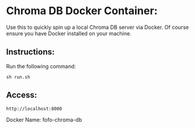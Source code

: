 # Chroma DB Docker Container:
Use this to quickly spin up a local Chroma DB server via Docker. Of course ensure you have Docker installed on your machine.

## Instructions:
Run the following command:
```
sh run.sh
```

## Access:
```
http://localhost:8000
```

Docker Name: fofo-chroma-db

